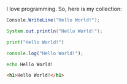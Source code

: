I love programming. So, here is my collection:

```C#
Console.WriteLine("Hello World!");
```
```Java
System.out.println("Hello World!");
```
```python
print("Hello World!")
```
```javascript
console.log("Hello World!");
```
```bash
echo Hello World!
```
```html
<h1>Hello World!</h1>
```

